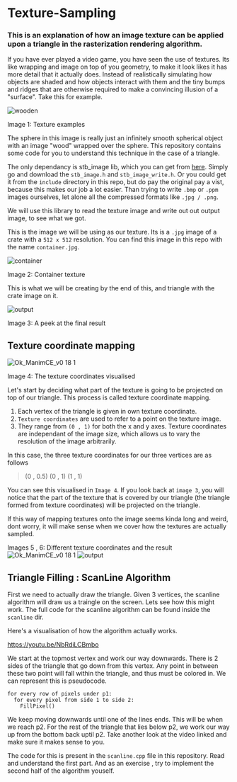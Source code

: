# Texture-Sampling
### This is an explanation of how an image texture can be applied upon a triangle in the rasterization rendering algorithm.

If you have ever played a video game, you have seen the use of textures. Its like wrapping and image on top of you geometry, to make it look likes it has more detail that it actually does. Instead of realistically simulating how objects are shaded and how objects interact with them and the tiny bumps and ridges that are otherwise required to make a convincing illusion of a "surface". Take this for example.

![wooden](https://raw.githubusercontent.com/Bruhout/Texture-Sampling/main/images/wooden.jpg)

Image 1: Texture examples

The sphere in this image is really just an infinitely smooth spherical object with an image "wood" wrapped over the sphere. This repository contains some code for you to understand this technique in the case of a triangle.

The only dependancy is stb_image lib, which you can get from [here](https://github.com/nothings/stb/tree/master). Simply go and download the `stb_image.h` and `stb_image_write.h`. Or you could get it from the `include` directory in this repo, but do pay the original pay a vist, because this makes our job a lot easier. Than trying to write `.bmp` or `.ppm` images ourselves, let alone all the compressed formats like `.jpg / .png`.

We will use this library to read the texture image and write out out output image, to see what we got.


This is the image we will be using as our texture. Its is a `.jpg` image of a crate with a `512 x 512` resolution. You can find this image in this repo with the name `container.jpg`.


![container](https://raw.githubusercontent.com/Bruhout/Texture-Sampling/main/images/container.jpg)

Image 2: Container texture

This is what we will be creating by the end of this, and triangle with the crate image on it.

![output](https://raw.githubusercontent.com/Bruhout/Texture-Sampling/main/images/output.png)

Image 3: A peek at the final result

## Texture coordinate mapping

![Ok_ManimCE_v0 18 1](https://raw.githubusercontent.com/Bruhout/Texture-Sampling/main/images/Ok_ManimCE_v0.18.1.png)

Image 4: The texture coordinates visualised

Let's start by deciding what part of the texture is going to be projected on top of our triangle. This process is called texture coordinate mapping.
1. Each vertex of the triangle is given in own texture coordinate.
2. `Texture coordinates` are used to refer to a point on the texture image.
3. They range from `(0 , 1)` for both the x and y axes. Texture coordinates are independant of the image size, which allows us to vary the resolution of the image arbitrarily.

In this case, the three texture coordinates for our three vertices are as follows
> (0 , 0.5)
> (0 , 1)
> (1 , 1)

You can see this visualised in `Image 4`. If you look back at `image 3`, you will notice that the part of the texture that is covered by our triangle (the triangle formed from texture coordinates) will be projected on the triangle.

If this way of mapping textures onto the image seems kinda long and weird, dont worry, it will make sense when we cover how the textures are actually sampled.

Images 5 , 6: Different texture coordinates and the result
![Ok_ManimCE_v0 18 1](https://raw.githubusercontent.com/Bruhout/Texture-Sampling/main/images/scene_ManimCE_v0.18.1.png)
![output](https://raw.githubusercontent.com/Bruhout/Texture-Sampling/main/images/example.png)


## Triangle Filling : ScanLine Algorithm
First we need to actually draw the triangle. Given 3 vertices, the scanline algorithm will draw us a traingle on the screen. Lets see how this might work. The full code for the scanline algorithm can be found inside the `scanline` dir.

Here's a visualisation of how the algorithm actually works.

https://youtu.be/NbRdiLCBmbo

We start at the topmost vertex and work our way downwards. There is 2 sides of the triangle that go down from this vertex. Any point in between these two point will fall within the triangle, and thus must be colored in. We can represent this is pseudocode.

```
for every row of pixels under p1:
  for every pixel from side 1 to side 2:
    FillPixel()
```

We keep moving downwards until one of the lines ends. This will be when we reach p2. For the rest of the triangle that lies below p2, we work our way up from the bottom back uptil p2. Take another look at the video linked and make sure it makes sense to you. 

The code for this is present in the `scanline.cpp` file in this repository. Read and understand the first part. And as an exercise , try to implement the second half of the algorithm youself.
